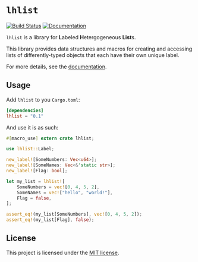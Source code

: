 # `lhlist`

[![Build Status](https://travis-ci.org/agnes-rs/lhlist.svg?branch=master)](https://travis-ci.org/agnes-rs/lhlist)
[![Documentation](https://docs.rs/lhlist/badge.svg)](https://docs.rs/lhlist/)

`lhlist` is a library for **L**abeled **H**etergogeneous **List**s.

This library provides data structures and macros for creating and accessing lists of differently-typed objects that each have their own unique label.

For more details, see the [documentation](https://docs.rs/lhlist/).

## Usage

Add `lhlist` to you `Cargo.toml`:
```toml
[dependencies]
lhlist = "0.1"
```

And use it is as such:
```rust
#[macro_use] extern crate lhlist;

use lhlist::Label;

new_label![SomeNumbers: Vec<u64>];
new_label![SomeNames: Vec<&'static str>];
new_label![Flag: bool];

let my_list = lhlist![
    SomeNumbers = vec![0, 4, 5, 2],
    SomeNames = vec!["hello", "world!"],
    Flag = false,
];

assert_eq!(my_list[SomeNumbers], vec![0, 4, 5, 2]);
assert_eq!(my_list[Flag], false);
```

## License

This project is licensed under the [MIT license](LICENSE).
